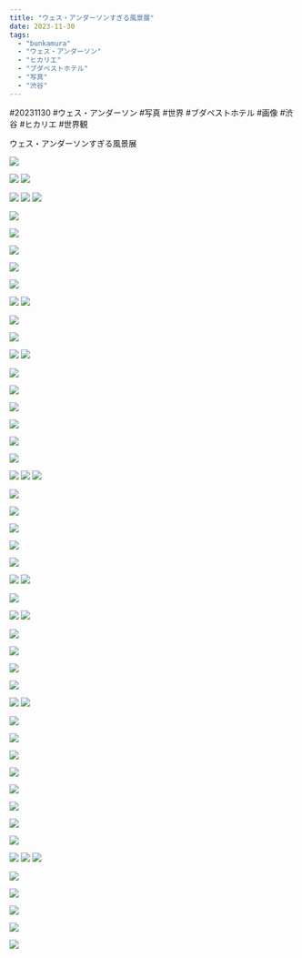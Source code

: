 ```yaml
---
title: "ウェス・アンダーソンすぎる風景展"
date: 2023-11-30
tags: 
  - "bunkamura"
  - "ウェス・アンダーソン"
  - "ヒカリエ"
  - "ブダペストホテル"
  - "写真"
  - "渋谷"
---
```


#20231130 #ウェス・アンダーソン #写真 #世界 #ブダペストホテル #画像 #渋谷 #ヒカリエ #世界観

ウェス・アンダーソンすぎる風景展

![](images/20231130_120717-1024x576.jpg)

![](images/20231130_121126-1024x576.jpg)
![](images/20231130_121018-1024x576.jpg)

![](images/20231130_121228-1024x576.jpg)
![](images/20231130_121039-1024x576.jpg)
![](images/20231130_120855-576x1024.jpg)

![](images/20231130_123812-576x1024.jpg)

![](images/20231130_122900-576x1024.jpg)

![](images/20231130_122945-576x1024.jpg)

![](images/20231130_123121-1024x576.jpg)

![](images/20231130_123220-576x1024.jpg)

![](images/20231130_123017-1024x576.jpg)
![](images/20231130_121416-1024x576.jpg)

![](images/20231130_122711-576x1024.jpg)

![](images/20231130_123838-576x1024.jpg)

![](images/20231130_122657-1024x576.jpg)
![](images/20231130_123330-1024x576.jpg)

![](images/20231130_124156-576x1024.jpg)

![](images/20231130_120802-1024x576.jpg)

![](images/20231130_124000-576x1024.jpg)

![](images/20231130_123627-1024x576.jpg)

![](images/20231130_121453-1024x576.jpg)

![](images/20231130_121304-1024x576.jpg)

![](images/20231130_122039-1024x576.jpg)
![](images/20231130_122056-1024x576.jpg)
![](images/20231130_123750-1024x576.jpg)

![](images/20231130_122024-576x1024.jpg)

![](images/20231130_122320-1024x576.jpg)

![](images/20231130_122201-576x1024.jpg)

![](images/20231130_121549-1024x576.jpg)

![](images/20231130_121944-1024x576.jpg)

![](images/20231130_121908-1024x576.jpg)
![](images/20231130_121755-1024x576.jpg)

![](images/20231130_121745-576x1024.jpg)

![](images/20231130_121638-1024x576.jpg)
![](images/20231130_124545-1024x576.jpg)

![](images/20231130_123426-1024x576.jpg)

![](images/20231130_121339-1024x576.jpg)

![](images/20231130_124321-1024x576.jpg)

![](images/20231130_122455-1024x576.jpg)

![](images/20231130_122228-1024x576.jpg)
![](images/20231130_124519-1024x576.jpg)

![](images/20231130_124409-576x1024.jpg)

![](images/20231130_123550-1024x576.jpg)

![](images/20231130_124144-1024x576.jpg)

![](images/20231130_124234-1024x576.jpg)

![](images/20231130_130243-1024x576.jpg)

![](images/20231130_124043-1024x576.jpg)

![](images/20231130_124310-1024x576.jpg)

![](images/20231130_123653-576x1024.jpg)

![](images/20231130_124212-1024x576.jpg)
![](images/20231130_123851-1024x576.jpg)
![](images/20231130_120836-1024x576.jpg)

![](images/20231130_122751-576x1024.jpg)

![](images/20231130_120920-576x1024.jpg)

![](images/20231130_125026-1024x576.jpg)

![](images/20231130_125132-576x1024.jpg)

![](images/20231130_130210-1024x576.jpg)

